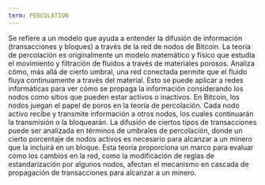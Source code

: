 ```yaml
---
term: PERCOLATION
---
```


Se refiere a un modelo que ayuda a entender la difusión de información (transacciones y bloques) a través de la red de nodos de Bitcoin. La teoría de percolación es originalmente un modelo matemático y físico que estudia el movimiento y filtración de fluidos a través de materiales porosos. Analiza cómo, más allá de cierto umbral, una red conectada permite que el fluido fluya continuamente a través del material. Esto se puede aplicar a redes informáticas para ver cómo se propaga la información considerando los nodos como sitios que pueden estar activos o inactivos. En Bitcoin, los nodos juegan el papel de poros en la teoría de percolación. Cada nodo activo recibe y transmite información a otros nodos, los cuales continuarán la transmisión o la bloquearán. La difusión de ciertos tipos de transacciones puede ser analizada en términos de umbrales de percolación, donde un cierto porcentaje de nodos activos es necesario para alcanzar a un minero que la incluirá en un bloque. Esta teoría proporciona un marco para evaluar cómo los cambios en la red, como la modificación de reglas de estandarización por algunos nodos, afectan el mecanismo en cascada de propagación de transacciones para alcanzar a un minero.